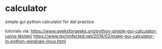 # calculator
simple gui python calculator for dat practice

tutorials via:
https://www.geeksforgeeks.org/python-simple-gui-calculator-using-tkinter/ 
https://www.techinfected.net/2016/02/make-gui-calculator-in-python-windows-linux.html
